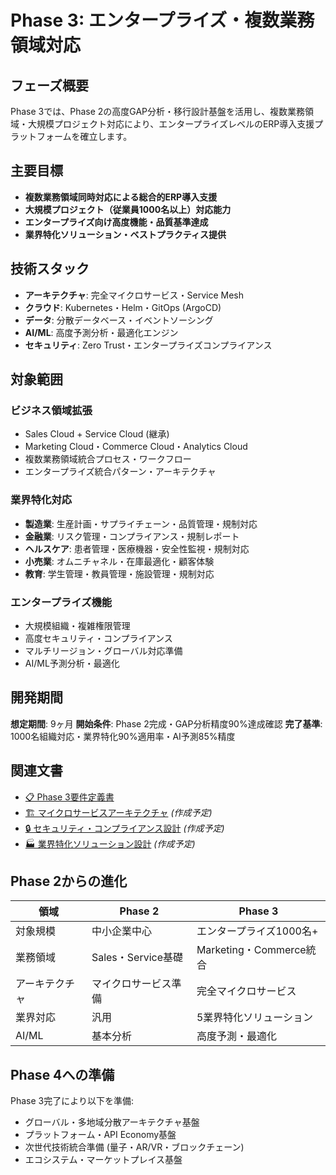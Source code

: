 # Phase 3: エンタープライズ・複数業務領域対応

## フェーズ概要

Phase 3では、Phase 2の高度GAP分析・移行設計基盤を活用し、複数業務領域・大規模プロジェクト対応により、エンタープライズレベルのERP導入支援プラットフォームを確立します。

## 主要目標

- **複数業務領域同時対応による総合的ERP導入支援**
- **大規模プロジェクト（従業員1000名以上）対応能力**
- **エンタープライズ向け高度機能・品質基準達成**
- **業界特化ソリューション・ベストプラクティス提供**

## 技術スタック

- **アーキテクチャ**: 完全マイクロサービス・Service Mesh
- **クラウド**: Kubernetes・Helm・GitOps (ArgoCD)
- **データ**: 分散データベース・イベントソーシング
- **AI/ML**: 高度予測分析・最適化エンジン
- **セキュリティ**: Zero Trust・エンタープライズコンプライアンス

## 対象範囲

### ビジネス領域拡張
- Sales Cloud + Service Cloud (継承)
- Marketing Cloud・Commerce Cloud・Analytics Cloud
- 複数業務領域統合プロセス・ワークフロー
- エンタープライズ統合パターン・アーキテクチャ

### 業界特化対応
- **製造業**: 生産計画・サプライチェーン・品質管理・規制対応
- **金融業**: リスク管理・コンプライアンス・規制レポート
- **ヘルスケア**: 患者管理・医療機器・安全性監視・規制対応
- **小売業**: オムニチャネル・在庫最適化・顧客体験
- **教育**: 学生管理・教員管理・施設管理・規制対応

### エンタープライズ機能
- 大規模組織・複雑権限管理
- 高度セキュリティ・コンプライアンス
- マルチリージョン・グローバル対応準備
- AI/ML予測分析・最適化

## 開発期間

**想定期間**: 9ヶ月
**開始条件**: Phase 2完成・GAP分析精度90%達成確認
**完了基準**: 1000名組織対応・業界特化90%適用率・AI予測85%精度

## 関連文書

- [📋 Phase 3要件定義書](docs/requirements-definition.md)
- [🏗️ マイクロサービスアーキテクチャ](docs/microservices-architecture.md) *(作成予定)*
- [🔒 セキュリティ・コンプライアンス設計](docs/security-compliance-design.md) *(作成予定)*
- [🏭 業界特化ソリューション設計](docs/industry-solutions-design.md) *(作成予定)*

## Phase 2からの進化

| 領域 | Phase 2 | Phase 3 |
|------|---------|---------|
| 対象規模 | 中小企業中心 | エンタープライズ1000名+ |
| 業務領域 | Sales・Service基礎 | Marketing・Commerce統合 |
| アーキテクチャ | マイクロサービス準備 | 完全マイクロサービス |
| 業界対応 | 汎用 | 5業界特化ソリューション |
| AI/ML | 基本分析 | 高度予測・最適化 |

## Phase 4への準備

Phase 3完了により以下を準備:
- グローバル・多地域分散アーキテクチャ基盤
- プラットフォーム・API Economy基盤
- 次世代技術統合準備 (量子・AR/VR・ブロックチェーン)
- エコシステム・マーケットプレイス基盤